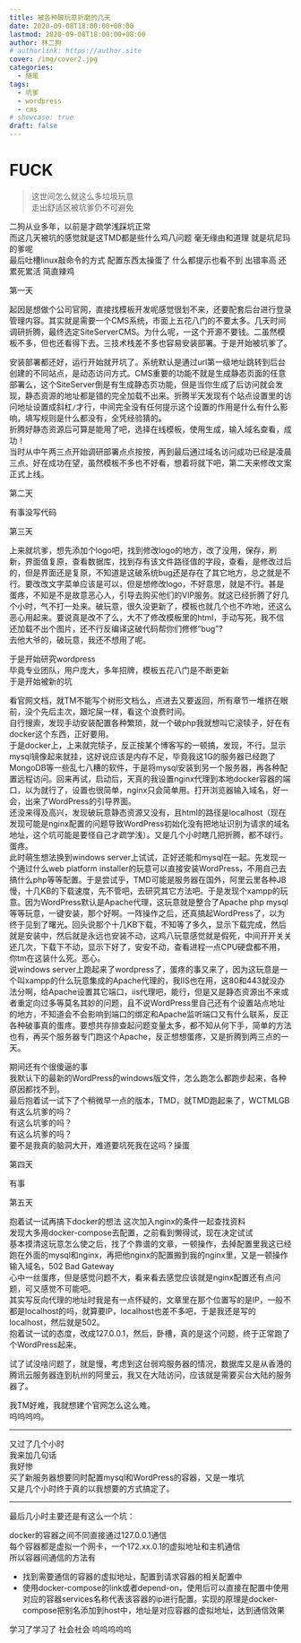 ```yaml
---
title: 被各种破玩意折磨的几天
date: 2020-09-08T18:00:00+08:00
lastmod: 2020-09-08T18:00:00+08:00
author: 林二狗
# authorlink: https://author.site
cover: /img/cover2.jpg
categories:
  - 随笔
tags:
  - 坑爹
  - wordpress
  - cms
# showcase: true
draft: false
---
```


# FUCK

> 这世间怎么就这么多垃圾玩意  
> 走出舒适区被坑爹仍不可避免

二狗从业多年，以前是才疏学浅踩坑正常  
而这几天被坑的感觉就是这TMD都是些什么鸡八问题 毫无缘由和道理 就是坑尼玛的爹呢  
最后吐槽linux敲命令的方式 配置东西太操蛋了 什么都提示也看不到 出错率高 还累死累活 简直辣鸡

第一天

起因是想做个公司官网，直接找模板开发呢感觉很划不来，还要配套后台进行登录管理内容。其实就是需要一个CMS系统，市面上五花八门的不要太多。几天时间调研折腾，最终选定SiteServerCMS。为什么呢，一这个开源不要钱。二虽然模板不多，但也还看得下去。三技术栈差不多也容易安装部署。于是开始被坑爹了。

安装部署都还好，运行开始就开坑了。系统默认是通过url第一级地址跳转到后台创建的不同站点，是动态访问方式。CMS重要的功能不就是生成静态页面的任意部署么，这个SiteServer倒是有生成静态页功能，但是当你生成了后访问就会发现，静态资源的地址都是错的完全加载不出来。折腾半天发现有个站点设置里的访问地址设置成斜杠`/`才行，中间完全没有任何提示这个设置的作用是什么有什么影响，填写规则是什么都没有，全凭经验猜的。  
折腾好静态资源后可算是能用了吧，选择在线模板，使用生成，输入域名查看，成功！  
当时从中午两三点开始调研部署点点按按，再到最后通过域名访问成功已经是凌晨三点。好在成功在望，虽然模板不多也不好看，想着将就下吧，第二天来修改文案正式上线。

第二天

有事没写代码

第三天

上来就坑爹，想先添加个logo吧，找到修改logo的地方，改了没用，保存，刷新，界面值复原，查看数据库，找到存有该文件路径值的字段，查看，是修改过后的，但是界面还是复原，不知道是这破系统bug还是存在了其它地方，总之就是不行。要改改文字菜单应该是可以，但是想修改logo，不好意思，就是不行。甚是蛋疼，不知是不是故意恶心人，引导去购买他们的VIP服务。就这已经折腾了好几个小时，气不打一处来。破玩意，很久没更新了，模板也就几个也不咋地，还这么恶心用起来。要说真是改不了么，大不了修改模板里的html，手动写死，我不信还加载不出个图片，还不行反编译这破代码帮你们修修“bug”?  
去他大爷的，破玩意，我还不想用了呢。

于是开始研究wordpress  
毕竟专业团队，用户庞大，多年招牌，模板五花八门是不断更新  
于是开始被新的坑

看官网文档，就TM不能写个树形文档么，点进去又要返回，所有章节一堆挤在眼前，没个先后主次，跟坨屎一样，看这个浪费时间。  
自行搜索，发现手动安装配置各种繁琐，就一个破php我就想叫它滚犊子，好在有docker这个东西，正好要用。  
于是docker上，上来就完犊子，反正按某个博客写的一顿搞，发现，不行。显示mysql镜像起来就挂，这好说应该是内存不足，毕竟我这1G的服务器已经跑了MongoDB等一些乱七八糟的软件，于是将mysql安装到另一个服务器，再各种配置远程访问。回来再试，启动后，天真的我设置nginx代理到本地docker容器的端口，以为就行了，设置也很简单，nginx只会简单用。打开浏览器输入域名，好一会，出来了WordPress的引导界面。  
还没来得及高兴，发现破玩意静态资源又没有，且html的路径是localhost（现在发现可能是nginx配置的问题导致WordPress初始化没有把地址识别为请求的域名地址，这个坑可能是要怪自己才疏学浅）。又是几个小时瞎几把折腾，都不球行。蛋疼。  
此时萌生想法换到windows server上试试，正好还能和mysql在一起。先发现一个通过什么web platform installer的玩意可以直接安装WordPress，不用自己去搞什么php等等配置。于是尝试乎，TMD可能是服务器在国外，阿里云里各种JB慢，十几KB的下载速度，先不管吧，去研究其它方法吧。于是发现个xampp的玩意。因为WordPress默认是Apache代理，这玩意就是整合了Apache php mysql等等玩意，一键安装，那个好啊。一阵操作之后，还真搞起WordPress了，以为终于见到了曙光。回头说那个十几KB下载，不知等了多久，显示下载完成，然后就是安装中，然后就是永远也安装不动，这鸡八玩意感觉就是假死，中间开开关关还几次，下载下不动，显示下好了，安安不动，查看进程一点CPU硬盘都不用，你tm在这装什么死。恶心。  
说windows server上跑起来了wordpress了，蛋疼的事又来了，因为这玩意是一个叫xampp的什么玩意集成的Apache代理的，我IIS也在用，这80和443就没办法分啊，给Apache设置其它端口，iis代理吧，能行，但是又是静态资源出不来或者重定向过多等莫名其妙的问题，且不说WordPress里自己还有个设置站点地址的地方，不知道会不会影响到端口的绑定和Apache监听端口又有什么联系，反正各种破事真的蛋疼。要想共存排查起问题变量太多，都不知从何下手，简单的方法也有，再买个服务器专门跑这个Apache，反正想想蛋疼，又是折腾到两三点的一天。  

期间还有个很傻逼的事  
我默认下的最新的WordPress的windows版文件，怎么跑怎么都跑步起来，各种原因都找不到。  
最后抱着试一试下了个稍微早一点的版本，TMD，就TMD跑起来了，WCTMLGB  
有这么坑爹的吗？  
有这么坑爹的吗？  
有这么坑爹的吗？  
要不是我真的脑洞大开，难道要坑死我在这吗？操蛋

第四天

有事

第五天

抱着试一试再搞下docker的想法 这次加入nginx的条件一起查找资料  
发现大多用docker-compose去配置，之前看到懒得试，现在决定试试  
基本摸清这玩意怎么使之后，找了个靠谱的文章，一顿操作，去掉配置里我这已经跑在外面的mysql和nginx，再把他nginx的配置搬到我的nginx里，又是一顿操作  
输入域名，502 Bad Gateway  
心中一丝蛋疼，但是感觉问题不大，看来看去感觉应该就是nginx配置还有点问题，可又感觉不可能吧。  
其实写反向代理的地址时我是有一点怀疑的，文章里在那个位置写的是IP，一般不都是localhost的吗，就算要IP，localhost也差不多吧，于是我还是写的localhost，然后就是502。  
抱着试一试的态度，改成127.0.0.1，然后，卧槽，真的是这个问题，终于正常跑了个WordPress起来。

试了试没啥问题了，就是慢，考虑到这台弱鸡服务器的情况，数据库又是从香港的腾讯云服务器连到杭州的阿里云，我又在大陆访问，应该就是需要买台大陆的服务器了。

我TM好难，我就想建个官网怎么这么难。  
呜呜呜呜。

----

又过了几个小时  
我来加几句话   
我好惨  
买了新服务器想要同时配置mysql和WordPress的容器，又是一堆坑  
又是几个小时终于真的以我想要的方式搞定了。

---

最后几小时主要还是有这么一个坑：

docker的容器之间不同直接通过127.0.0.1通信  
每个容器都是虚拟一个网卡，一个172.xx.0.1的虚拟地址和主机通信  
所以容器间通信的方法有  
* 找到需要通信的容器的虚拟地址，配置到请求容器的相关配置中  
* 使用docker-compose的link或者depend-on，使用后可以直接在配置中使用对应的容器services名称代表该容器的ip进行配置。实现的原理是docker-compose把别名添加到host中，地址是对应容器的虚拟地址，达到通信效果

学习了学习了 社会社会 呜呜呜呜呜
